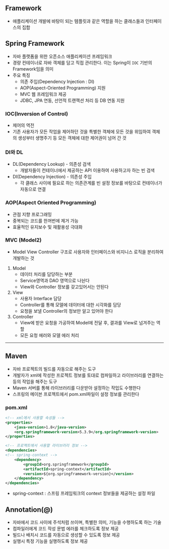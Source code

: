 ## Framework

- 애플리케이션 개발에 바탕이 되는 템플릿과 같은 역할을 하는 클래스들과 인터페이스의 집합

## Spring Framework

- 자바 플랫폼을 위한 오픈소스 애플리케이션 프레임워크
- 경량 컨테이너로 자바 객체를 담고 직접 관리한다. 이는 Spring이 `IOC` 기반의 Framework임을 의미
- 주요 특징
    - 의존 주입(Dependency Injection : DI)
    - AOP(Aspect-Oriented Programming) 지원
    - MVC 웹 프레임워크 제공
    - JDBC, JPA 연동, 선언적 트랜잭션 처리 등 DB 연동 지원

### IOC(Inversion of Control)

- 제어의 역전
- 기존 사용자가 모든 작업을 제어하던 것을 특별한 객체에 모든 것을 위임하여 객체의 생성부터 생명주기 등 모든 객체에 대한 제어권이 넘어 간 것

### DI와 DL

- DL(Dependency  Lookup) - 의존성 검색
    - 개발자들이 컨테이너에서 제공하는 API 이용하여 사용하고자 하는 빈 검색
- DI(Dependency Injection) - 의존성 주입
    - 각 클래스 사이에 필요로 하는 의존관계를 빈 설정 정보를 바탕으로 컨테이너가 자동으로 연결

### AOP(Aspect Oriented Programming)

- 관점 지향 프로그래밍
- 중복되는 코드를 한꺼번에 제거 가능
- 효율적인 유지보수 및 재활용성 극대화

### MVC (Model2)

- Model View Controller 구조로 사용자와 인터페이스와 비지니스 로직을 분리하여 개발하는 것
1. Model
    - 데이터 처리를 담당하는 부분
    - Service영역과 DAO 영역으로 나뉜다
    - View와 Controller 정보를 갖고있어서는 안된다
2. View
    - 사용자 Interface 담당
    - Controller를 통해 모델에 데이터에 대한 시각화를 담당
    - 요청을 보낼 Controller의 정보만 알고 있어야 한다
3. Controller
    - View에 받은 요청을 가공하여 Model에 전달 후, 결과를 View로 넘겨주는 역할
    - 모든 요청 에러와 모델 에러 처리
---
## Maven
- 자바 프로젝트의 빌드를 자동으로 해주는 도구
- 개발자가 xml에 작성한 프로젝트 정보를 토대로 컴파일하고 라이브러리를 연결하는 등의 작업을 해주는 도구
- Maven 서버를 통해 라이브러리를 다운받아 설정하는 작업도 수행한다
- 스프링의 메이븐 프로젝트에서 pom.xml파일이 설정 정보를 관리한다

### pom.xml

```xml
<!-- xml에서 사용할 속성들 -->
<properties>
    <java-version>1.8</java-version>
    <org.springframework-version>5.3.9</org.springframework-version>
</properties>

<!-- 프로젝트에서 사용할 라이브러리 정보 -->
<dependencies>
<!-- spring-context -->
    <dependency>
        <groupId>org.springframework</groupId>
        <artifactId>spring-context</artifactId>
        <version>${org.springframework-version}</version>
    </dependency>
</dependencies>
```

- spring-context : 스프링 프레임워크의 context 정보들을 제공하는 설정 파일

## Annotation(@)

- 자바에서 코드 사이에 주석처럼 쓰이며, 특별한 의미, 기능을 수행하도록 하는 기술
- 컴파일러에게 코드 작성 문법 에러를 체크하도록 정보 제공
- 빌드나 배치시 코드를 자동으로 생성할 수 있도록 정보 제공
- 실행시 특정 기능을 실행하도록 정보 제공
